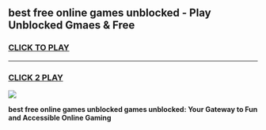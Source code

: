 
## best free online games unblocked - Play Unblocked Gmaes & Free
<h3>
<a href="https://premium.freeplayer.one?title=best_free_online_games_unblocked&ref=19F">CLICK TO PLAY</a></h3>
<hr>

<h3>
<a href="https://premium.freeplayer.one?title=best_free_online_games_unblocked&ref=19F">CLICK 2 PLAY</a>
  
</h3>

<a href="https://premium.freeplayer.one?title=best_free_online_games_unblocked&ref=19F/"><img src="https://clearcache.store/games.png"></a>


**best free online games unblocked games unblocked: Your Gateway to Fun and Accessible Online Gaming**
